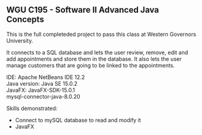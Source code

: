 ## WGU C195 - Software II Advanced Java Concepts

This is the full completeded project to pass this class at Western Governors University.

It connects to a SQL database and lets the user review, remove, edit and add appointments and store them in the database.
It also lets the user manage customers that are going to be linked to the appointments. 

IDE: Apache NetBeans IDE 12.2  
Java version: Java SE 15.0.2  
JavaFX: JavaFX-SDK-15.0.1  
mysql-connector-java-8.0.20  

Skills demonstrated:

* Connect to mySQL database to read and modify it
* JavaFX